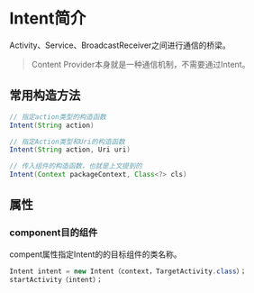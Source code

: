 # Intent简介

Activity、Service、BroadcastReceiver之间进行通信的桥梁。
> Content Provider本身就是一种通信机制，不需要通过Intent。

## 常用构造方法
```java
// 指定action类型的构造函数
Intent(String action) 

// 指定Action类型和Uri的构造函数
Intent(String action, Uri uri) 

// 传入组件的构造函数，也就是上文提到的
Intent(Context packageContext, Class<?> cls) 
```

## 属性

### component目的组件
compent属性指定Intent的的目标组件的类名称。
```java
Intent intent = new Intent（context，TargetActivity.class）；
startActivity（intent）；
```


